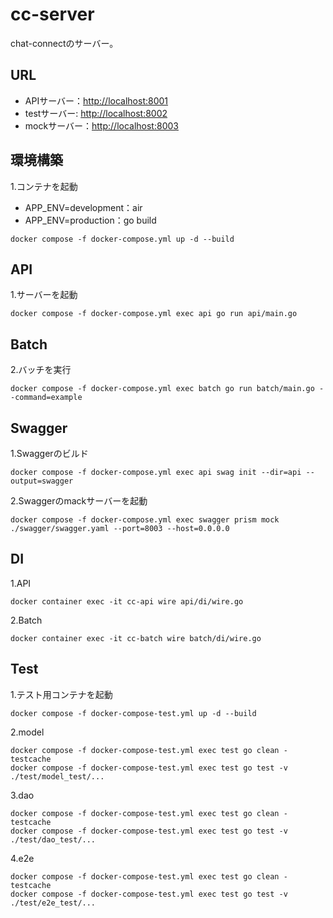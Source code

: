 # cc-server
chat-connectのサーバー。

## URL
- APIサーバー：[http://localhost:8001]()
- testサーバー: [http://localhost:8002]()
- mockサーバー：[http://localhost:8003]()

## 環境構築
1.コンテナを起動
- APP_ENV=development：air
- APP_ENV=production：go build
```
docker compose -f docker-compose.yml up -d --build
```
## API
1.サーバーを起動
```
docker compose -f docker-compose.yml exec api go run api/main.go
```

## Batch
2.バッチを実行
```
docker compose -f docker-compose.yml exec batch go run batch/main.go --command=example
```

## Swagger
1.Swaggerのビルド
```
docker compose -f docker-compose.yml exec api swag init --dir=api --output=swagger
```
2.Swaggerのmackサーバーを起動
```
docker compose -f docker-compose.yml exec swagger prism mock ./swagger/swagger.yaml --port=8003 --host=0.0.0.0
```

## DI
1.API
```
docker container exec -it cc-api wire api/di/wire.go
```

2.Batch
```
docker container exec -it cc-batch wire batch/di/wire.go
```

## Test
1.テスト用コンテナを起動
```
docker compose -f docker-compose-test.yml up -d --build
```
2.model
```
docker compose -f docker-compose-test.yml exec test go clean -testcache
docker compose -f docker-compose-test.yml exec test go test -v ./test/model_test/...
```
3.dao
```
docker compose -f docker-compose-test.yml exec test go clean -testcache
docker compose -f docker-compose-test.yml exec test go test -v ./test/dao_test/...
```
4.e2e
```
docker compose -f docker-compose-test.yml exec test go clean -testcache
docker compose -f docker-compose-test.yml exec test go test -v ./test/e2e_test/...
```
